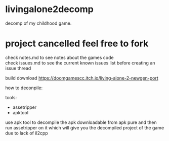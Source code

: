 # livingalone2decomp
decomp of my childhood game.

# project cancelled feel free to fork

check notes.md to see notes about the games code<br>
check issues.md to see the current known issues list before creating an issue thread

build download <a href="https://doomgamescc.itch.io/living-alone-2-newgen-port">https://doomgamescc.itch.io/living-alone-2-newgen-port</a>

how to deconpile:

tools:
- assetripper
- apktool

use apk tool to decompile the apk downloadable from apk pure and then run assetripper on it which will give you the decompiled project of the game due to lack of il2cpp